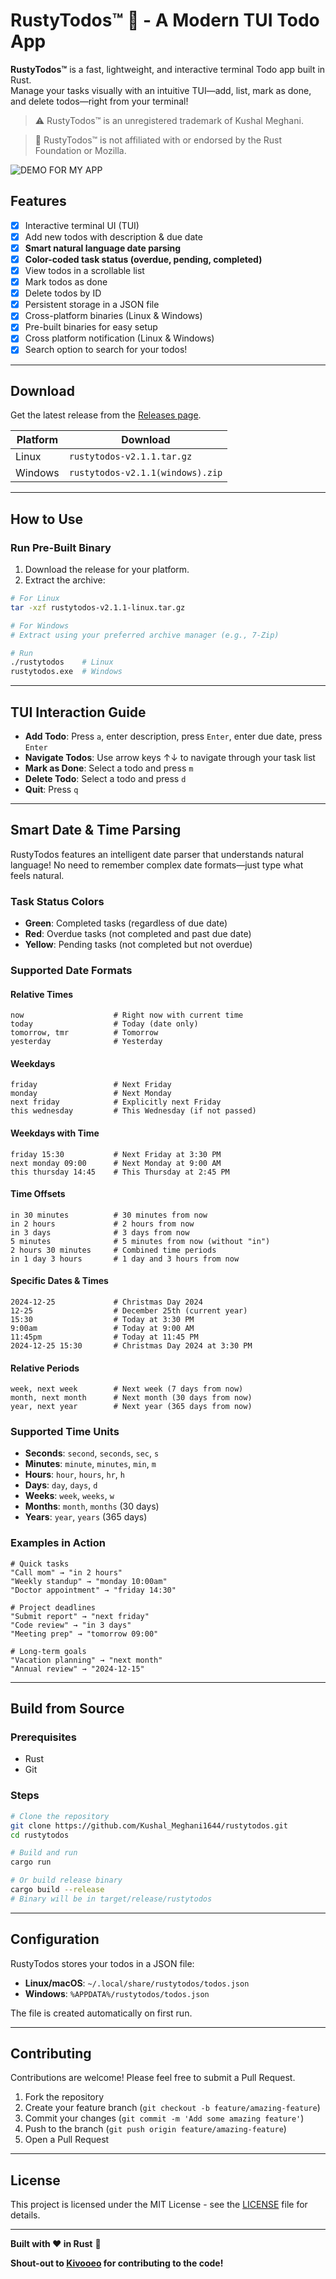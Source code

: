 # RustyTodos™ 🦀 - A Modern TUI Todo App

**RustyTodos™** is a fast, lightweight, and interactive terminal Todo app built in Rust.  
Manage your tasks visually with an intuitive TUI—add, list, mark as done, and delete todos—right from your terminal!

> ⚠️ RustyTodos™ is an unregistered trademark of Kushal Meghani.

> 🚫 RustyTodos™ is not affiliated with or endorsed by the Rust Foundation or Mozilla.

![DEMO FOR MY APP](https://github.com/user-attachments/assets/370d1c8d-c0d7-4710-b734-9da87f160957)

## Features

- [x] Interactive terminal UI (TUI)  
- [x] Add new todos with description & due date  
- [x] **Smart natural language date parsing**  
- [x] **Color-coded task status (overdue, pending, completed)**  
- [x] View todos in a scrollable list  
- [x] Mark todos as done  
- [x] Delete todos by ID  
- [x] Persistent storage in a JSON file  
- [x] Cross-platform binaries (Linux & Windows)  
- [x] Pre-built binaries for easy setup
- [x] Cross platform notification (Linux & Windows)
- [x] Search option to search for your todos!

---

## Download

Get the latest release from the [Releases page](https://github.com/KushalMeghani1644/RustyTodos/releases).

| Platform   | Download                                              |
|------------|-------------------------------------------------------|
| Linux      | `rustytodos-v2.1.1.tar.gz`                      |
| Windows    | `rustytodos-v2.1.1(windows).zip`                       |

---

## How to Use

### Run Pre-Built Binary

1. Download the release for your platform.  
2. Extract the archive:
```bash
# For Linux
tar -xzf rustytodos-v2.1.1-linux.tar.gz

# For Windows
# Extract using your preferred archive manager (e.g., 7-Zip)

# Run
./rustytodos    # Linux
rustytodos.exe  # Windows
```

---

## TUI Interaction Guide

- **Add Todo**: Press `a`, enter description, press `Enter`, enter due date, press `Enter`
- **Navigate Todos**: Use arrow keys ↑↓ to navigate through your task list
- **Mark as Done**: Select a todo and press `m`
- **Delete Todo**: Select a todo and press `d`
- **Quit**: Press `q`

---

## Smart Date & Time Parsing

RustyTodos features an intelligent date parser that understands natural language! No need to remember complex date formats—just type what feels natural.

### Task Status Colors
- **Green**: Completed tasks (regardless of due date)
- **Red**: Overdue tasks (not completed and past due date)
- **Yellow**: Pending tasks (not completed but not overdue)

### Supported Date Formats

#### **Relative Times**
```
now                    # Right now with current time
today                  # Today (date only)
tomorrow, tmr          # Tomorrow
yesterday              # Yesterday
```

#### **Weekdays**
```
friday                 # Next Friday
monday                 # Next Monday
next friday            # Explicitly next Friday
this wednesday         # This Wednesday (if not passed)
```

#### **Weekdays with Time**
```
friday 15:30           # Next Friday at 3:30 PM
next monday 09:00      # Next Monday at 9:00 AM
this thursday 14:45    # This Thursday at 2:45 PM
```

#### **Time Offsets**
```
in 30 minutes          # 30 minutes from now
in 2 hours             # 2 hours from now
in 3 days              # 3 days from now
5 minutes              # 5 minutes from now (without "in")
2 hours 30 minutes     # Combined time periods
in 1 day 3 hours       # 1 day and 3 hours from now
```

#### **Specific Dates & Times**
```
2024-12-25             # Christmas Day 2024
12-25                  # December 25th (current year)
15:30                  # Today at 3:30 PM
9:00am                 # Today at 9:00 AM
11:45pm                # Today at 11:45 PM
2024-12-25 15:30       # Christmas Day 2024 at 3:30 PM
```

#### **Relative Periods**
```
week, next week        # Next week (7 days from now)
month, next month      # Next month (30 days from now)
year, next year        # Next year (365 days from now)
```

### Supported Time Units
- **Seconds**: `second`, `seconds`, `sec`, `s`
- **Minutes**: `minute`, `minutes`, `min`, `m`
- **Hours**: `hour`, `hours`, `hr`, `h`
- **Days**: `day`, `days`, `d`
- **Weeks**: `week`, `weeks`, `w`
- **Months**: `month`, `months` (30 days)
- **Years**: `year`, `years` (365 days)

### Examples in Action
```
# Quick tasks
"Call mom" → "in 2 hours"
"Weekly standup" → "monday 10:00am"
"Doctor appointment" → "friday 14:30"

# Project deadlines
"Submit report" → "next friday"
"Code review" → "in 3 days"
"Meeting prep" → "tomorrow 09:00"

# Long-term goals
"Vacation planning" → "next month"
"Annual review" → "2024-12-15"
```

---

## Build from Source

### Prerequisites
- Rust
- Git

### Steps
```bash
# Clone the repository
git clone https://github.com/Kushal_Meghani1644/rustytodos.git
cd rustytodos

# Build and run
cargo run

# Or build release binary
cargo build --release
# Binary will be in target/release/rustytodos
```

---

## Configuration

RustyTodos stores your todos in a JSON file:
- **Linux/macOS**: `~/.local/share/rustytodos/todos.json`
- **Windows**: `%APPDATA%/rustytodos/todos.json`

The file is created automatically on first run.

---

## Contributing

Contributions are welcome! Please feel free to submit a Pull Request.

1. Fork the repository
2. Create your feature branch (`git checkout -b feature/amazing-feature`)
3. Commit your changes (`git commit -m 'Add some amazing feature'`)
4. Push to the branch (`git push origin feature/amazing-feature`)
5. Open a Pull Request

---

## License

This project is licensed under the MIT License - see the [LICENSE](LICENSE) file for details.

---

**Built with ❤️ in Rust** 🦀

**Shout-out to [Kivooeo](https://github.com/Kivooeo) for contributing to the code!**
